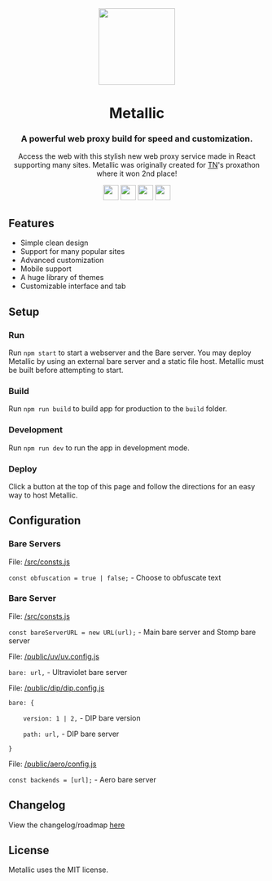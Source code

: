 <div align="center">
<img height="150px" src="https://raw.githubusercontent.com/Metallic-Web/Metallic/main/src/assets/logo.svg">
<h1>Metallic</h1>
<h3>A powerful web proxy build for speed and customization.</h3>
<p>Access the web with this stylish new web proxy service made in React supporting many sites. Metallic was originally created for <a href="https://github.com/titaniumnetwork-dev">TN</a>'s proxathon where it won 2nd place!</p>
</div>

<p align="center">
<a href="https://repl.it/github/Metallic-Web/Metallic"><img height="30px" src="https://raw.githubusercontent.com/FogNetwork/Tsunami/main/deploy/replit2.svg"><img></a>
<a href="https://glitch.com/edit/#!/import/github/Metallic-Web/Metallic"><img height="30px" src="https://raw.githubusercontent.com/FogNetwork/Tsunami/main/deploy/glitch2.svg"><img></a>
<a href="https://railway.app/new/template?template=https://github.com/Metallic-Web/Metallic"><img height="30px" src="https://raw.githubusercontent.com/FogNetwork/Tsunami/main/deploy/railway2.svg"><img></a>
<a href="https://app.koyeb.com/deploy?type=git&repository=github.com/Metallic-Web/Metallic&branch=main&name=Metallic"><img height="30px" src="https://raw.githubusercontent.com/FogNetwork/Tsunami/main/deploy/koyeb2.svg"><img></a>
</p>

## Features
- Simple clean design
- Support for many popular sites
- Advanced customization
- Mobile support
- A huge library of themes
- Customizable interface and tab

## Setup
### Run
Run `npm start` to start a webserver and the Bare server. You may deploy Metallic by using an external bare server and a static file host. Metallic must be built before attempting to start.

### Build
Run `npm run build` to build app for production to the `build` folder.

### Development
Run `npm run dev` to run the app in development mode.

### Deploy
Click a button at the top of this page and follow the directions for an easy way to host Metallic.

## Configuration

### Bare Servers
File: [/src/consts.js](https://github.com/Metallic-Web/Metallic/blob/main/src/consts.js)

`const obfuscation = true | false;` - Choose to obfuscate text

### Bare Server
File: [/src/consts.js](https://github.com/Metallic-Web/Metallic/blob/main/src/consts.js)

`const bareServerURL = new URL(url);` - Main bare server and Stomp bare server


File: [/public/uv/uv.config.js](https://github.com/Metallic-Web/Metallic/blob/main/public/uv/uv.config.js)

`bare: url,` - Ultraviolet bare server


File: [/public/dip/dip.config.js](https://github.com/Metallic-Web/Metallic/blob/main/public/dip/dip.config.js)

`bare: {`

`    version: 1 | 2,` - DIP bare version

`    path: url,` - DIP bare server

`}`


File: [/public/aero/config.js](https://github.com/Metallic-Web/Metallic/blob/main/public/aero/config.js)

`const backends = [url];` - Aero bare server


## Changelog
View the changelog/roadmap [here](https://github.com/Metallic-Web/Metallic/blob/main/CHANGELOG.md)

## License
Metallic uses the MIT license.
